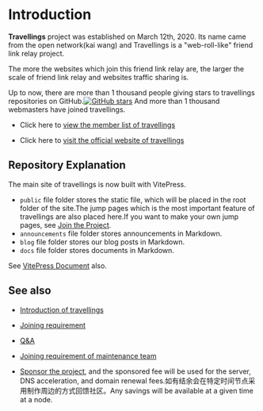 # Introduction

**Travellings** project was established on March 12th, 2020. Its name came from the open network(kai wang) and Travellings is a "web-roll-like" friend link relay project.

The more the websites which join this friend link relay are, the larger the scale of friend link relay and websites traffic sharing is.

Up to now, there are more than 1 thousand people giving stars to travellings repositories on GitHub.[![GitHub stars](https://img.shields.io/github/stars/travellings-link/travellings?style=social)](https://github.com/travellings-link/travellings/stargazers) And more than 1 thousand webmasters have joined travellings.

- Click here to [view the member list of travellings](https://list.travellings.cn)

- Click here to [visit the official website of travellings](https://www.travellings.cn)

## Repository Explanation

The main site of travellings is now built with VitePress.

- `public` file folder stores the static file, which will be placed in the root folder of the site.The jump pages which is the most important feature of travellings are also placed here.If you want to make your own jump pages, see [Join the Project](./docs/join.md#%E5%8F%82%E4%B8%8E%E9%A1%B9%E7%9B%AE).
- `announcements` file folder stores announcements in Markdown.
- `blog` file folder stores our blog posts in Markdown.
- `docs` file folder stores documents in Markdown.

See [VitePress Document](https://vitepress.dev/) also.

## See also

- [Introduction of travellings](./docs/intro.md)

- [Joining requirement](./docs/join.md)

- [Q\&A](./docs/qa.md)

- [Joining requirement of maintenance team](./docs/toyou.md)

- [Sponsor the project](https://afdian.net/a/travellings), and the sponsored fee will be used for the server, DNS acceleration, and domain renewal fees.如有结余会在特定时间节点采用制作周边的方式回馈社区。Any savings will be available at a given time at a node.
